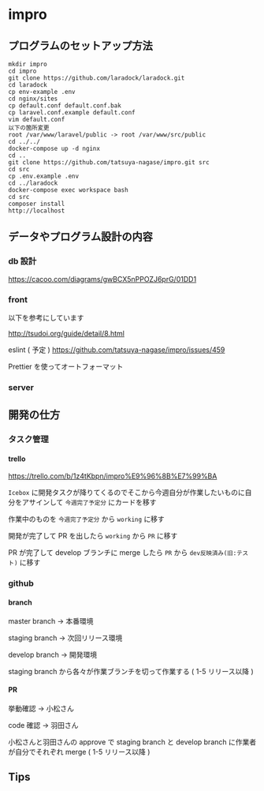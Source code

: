 # impro

## プログラムのセットアップ方法

```
mkdir impro
cd impro
git clone https://github.com/laradock/laradock.git
cd laradock
cp env-example .env
cd nginx/sites
cp default.conf default.conf.bak
cp laravel.conf.example default.conf
vim default.conf
以下の箇所変更
root /var/www/laravel/public -> root /var/www/src/public
cd ../../
docker-compose up -d nginx
cd ..
git clone https://github.com/tatsuya-nagase/impro.git src
cd src
cp .env.example .env
cd ../laradock
docker-compose exec workspace bash
cd src
composer install
http://localhost

```

## データやプログラム設計の内容

### db 設計

https://cacoo.com/diagrams/gwBCX5nPPOZJ6prG/01DD1

### front

以下を参考にしています

http://tsudoi.org/guide/detail/8.html

eslint ( 予定 ) https://github.com/tatsuya-nagase/impro/issues/459

Prettier を使ってオートフォーマット

### server

## 開発の仕方

### タスク管理

#### trello

https://trello.com/b/1z4tKbpn/impro%E9%96%8B%E7%99%BA

`Icebox` に開発タスクが降りてくるのでそこから今週自分が作業したいものに自分をアサインして `今週完了予定分` にカードを移す

作業中のものを `今週完了予定分` から `working` に移す

開発が完了して PR を出したら `working` から `PR` に移す

PR が完了して develop ブランチに merge したら `PR` から `dev反映済み(旧:テスト)` に移す

### github

#### branch

master branch -> 本番環境

staging branch -> 次回リリース環境

develop branch -> 開発環境

staging branch から各々が作業ブランチを切って作業する ( 1-5 リリース以降 )

#### PR

挙動確認 -> 小松さん

code 確認 -> 羽田さん

小松さんと羽田さんの approve で staging branch と develop branch に作業者が自分でそれぞれ merge ( 1-5 リリース以降 )

## Tips
